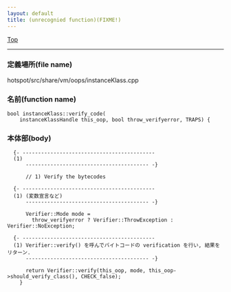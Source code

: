```yaml
---
layout: default
title: (unrecognied function)(FIXME!)
---
```

[Top](../index.html)

--- 
### 定義場所(file name)
hotspot/src/share/vm/oops/instanceKlass.cpp

### 名前(function name)
```
bool instanceKlass::verify_code(
    instanceKlassHandle this_oop, bool throw_verifyerror, TRAPS) {
```

### 本体部(body)
```
  {- -------------------------------------------
  (1) 
      ---------------------------------------- -}

	  // 1) Verify the bytecodes

  {- -------------------------------------------
  (1) (変数宣言など)
      ---------------------------------------- -}

	  Verifier::Mode mode =
	    throw_verifyerror ? Verifier::ThrowException : Verifier::NoException;

  {- -------------------------------------------
  (1) Verifier::verify() を呼んでバイトコードの verification を行い, 結果をリターン.
      ---------------------------------------- -}

	  return Verifier::verify(this_oop, mode, this_oop->should_verify_class(), CHECK_false);
	}
	
```


